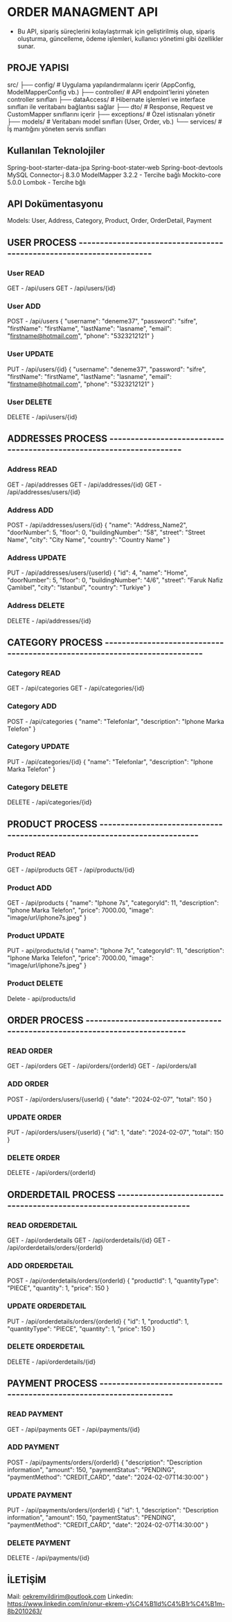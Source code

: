 # ORDER MANAGMENT API
  - Bu API, sipariş süreçlerini kolaylaştırmak için geliştirilmiş olup, sipariş oluşturma, güncelleme, ödeme işlemleri, kullanıcı yönetimi gibi özellikler sunar.

## PROJE YAPISI
src/
├── config/              # Uygulama yapılandırmalarını içerir (AppConfig, ModelMapperConfig vb.)
├── controller/          # API endpoint'lerini yöneten controller sınıfları
├── dataAccess/          # Hibernate işlemleri ve interface sınıfları ile veritabanı bağlantısı sağlar
├── dto/                 # Response, Request ve CustomMapper sınıflarını içerir
├── exceptions/          # Özel istisnaları yönetir
├── models/              # Veritabanı model sınıfları (User, Order, vb.)
└── services/            # İş mantığını yöneten servis sınıfları

## Kullanılan Teknolojiler
Spring-boot-starter-data-jpa
Spring-boot-stater-web
Spring-boot-devtools
MySQL Connector-j 8.3.0
ModelMapper 3.2.2 - Tercihe bağlı
Mockito-core 5.0.0
Lombok - Tercihe bğlı

## API Dokümentasyonu
Models: User, Address, Category, Product, Order, OrderDetail, Payment

## USER PROCESS --------------------------------------------------------------------
### User READ
GET - /api/users
GET - /api/users/{id}

### User ADD
POST - /api/users
{
        "username": "deneme37",
        "password": "sifre",
        "firstName": "firstName",
        "lastName": "lasname",
        "email": "firstname@hotmail.com",
        "phone": "5323212121"
    }

### User UPDATE
PUT - /api/users/{id}
{
        "username": "deneme37",
        "password": "sifre",
        "firstName": "firstName",
        "lastName": "lasname",
        "email": "firstname@hotmail.com",
        "phone": "5323212121"
    }

### User DELETE
DELETE - /api/users/{id}

## ADDRESSES PROCESS --------------------------------------------------------------------

### Address READ
GET - /api/addresses
GET - /api/addresses/{id}
GET - /api/addresses/users/{id}

### Address ADD
POST - /api/addresses/users/{id}
{
    "name": "Address_Name2",
    "doorNumber": 5,
    "floor": 0,
    "buildingNumber": "58",
    "street": "Street Name",
    "city": "City Name",
    "country": "Country Name"
}

### Address UPDATE
PUT - /api/addresses/users/{userId}
{
        "id": 4,
        "name": "Home",
        "doorNumber": 5,
        "floor": 0,
        "buildingNumber": "4/6",
        "street": "Faruk Nafiz Çamlıbel",
        "city": "Istanbul",
        "country": "Turkiye"
    }

### Address DELETE
DELETE - /api/addresses/{id}

## CATEGORY PROCESS --------------------------------------------------------------------------

### Category READ
GET - /api/categories
GET - /api/categories/{id}

### Category ADD
POST - /api/categories
{
        "name": "Telefonlar",
        "description": "Iphone Marka Telefon"
    }

### Category UPDATE
PUT - /api/categories/{id}
{
        "name": "Telefonlar",
        "description": "Iphone Marka Telefon"
    }


### Category DELETE
DELETE - /api/categories/{id}

## PRODUCT PROCESS --------------------------------------------------------------------------

### Product READ
GET - /api/products
GET - /api/products/{id}


### Product ADD
GET - /api/products
{
    "name": "Iphone 7s",
    "categoryId": 11,
    "description": "Iphone Marka Telefon",
    "price": 7000.00,
    "image": "image/url/iphone7s.jpeg"
}


### Product UPDATE
PUT - api/products/id
{
    "name": "Iphone 7s",
    "categoryId": 11,
    "description": "Iphone Marka Telefon",
    "price": 7000.00,
    "image": "image/url/iphone7s.jpeg"
}


### Product DELETE
Delete - api/products/id

## ORDER PROCESS --------------------------------------------------------------------------

### READ  ORDER
GET - /api/orders
GET - /api/orders/{orderId}
GET - /api/orders/all

### ADD  ORDER
POST - /api/orders/users/{userId}
{
    "date": "2024-02-07",
    "total": 150
}

### UPDATE  ORDER
PUT - /api/orders/users/{userId}
{
    "id": 1,
    "date": "2024-02-07",
    "total": 150
}

### DELETE  ORDER
DELETE - /api/orders/{orderId}

## ORDERDETAIL PROCESS --------------------------------------------------------------------

### READ  ORDERDETAIL
GET - /api/orderdetails
GET - /api/orderdetails/{id}
GET - /api/orderdetails/orders/{orderId}

### ADD  ORDERDETAIL
POST - /api/orderdetails/orders/{orderId}
{
    "productId": 1,
    "quantityType": "PIECE",
    "quantity": 1,
    "price": 150
}

### UPDATE  ORDERDETAIL
PUT - /api/orderdetails/orders/{orderId}
{
    "id": 1,
    "productId": 1,
    "quantityType": "PIECE",
    "quantity": 1,
    "price": 150
}

### DELETE  ORDERDETAIL
DELETE - /api/orderdetails/{id}

## PAYMENT PROCESS --------------------------------------------------------------------

### READ  PAYMENT
GET - /api/payments
GET - /api/payments/{id}

### ADD  PAYMENT
POST - /api/payments/orders/{orderId}
{
    "description": "Description information",
    "amount": 150,
    "paymentStatus": "PENDING",
    "paymentMethod": "CREDIT_CARD",
    "date": "2024-02-07T14:30:00"
}

### UPDATE  PAYMENT
PUT - /api/payments/orders/{orderId}
{
    "id": 1,
    "description": "Description information",
    "amount": 150,
    "paymentStatus": "PENDING",
    "paymentMethod": "CREDIT_CARD",
    "date": "2024-02-07T14:30:00"
}

### DELETE  PAYMENT
DELETE - /api/payments/{id}



## İLETİŞİM
Mail: oekremyildirim@outlook.com
Linkedin: https://www.linkedin.com/in/onur-ekrem-y%C4%B1ld%C4%B1r%C4%B1m-8b2010263/
